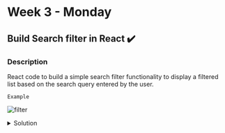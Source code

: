 #  Week 3 - Monday

##  Build Search filter in React ✔️

### Description 

React code to build a simple search filter functionality to display a filtered list based on the search query entered by the user.

``` Example ```

![filter](./src/images/searchfilter.gif)

<details>
  <summary>Solution</summary>
  
  ```js

import React, { useEffect, useState } from 'react';


const SearchFilter = () => {

    const [textInput, setTextInput] = useState('');
    //const [arrOut, setArrOut] = useState([]);

    const brandsData = "Apple, Google, Microsoft, Amazon, Facebook, Coca-Cola, Samsung, " +
        "Disney, Toyota, McDonald's, AT&T, Intel, Nike, CISCO, General Electric, Mercedes-Benz, " +
        "Oracle, Verizon, IBM, BMW, SAP, Marlboro, Budweiser, VISA"

    const brands = brandsData.split(',');


    const handleChange = (event) => {
        setTextInput(event.target.value);
    }

    const searchedList = brands
        .filter((brand) => brand.toLowerCase().includes(textInput.toLowerCase()))
        .map((brand) => <li key={brand + Math.random() * 100}>{brand}</li>);


    return (
        <>
            <input
                type='text'
                name='searchbar'
                placeholder='Search'
                onChange={handleChange}
            ></input>
            <div>
                <ul>{searchedList.length ? searchedList : 'Not found...'}</ul>
            </div>
        </>

    )
}

export default SearchFilter;

```
  
</details>
